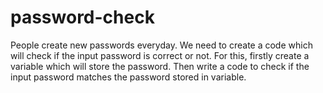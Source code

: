 # password-check
People create new passwords everyday. We need to create a code which will check if the input password is correct or not. For this, firstly create a variable which will store the password. Then write a code to check if the input password matches the password stored in variable.
